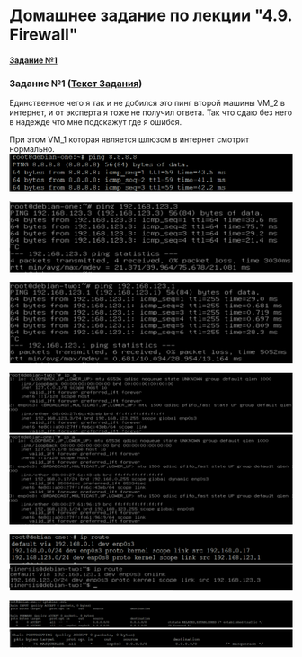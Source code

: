 # Домашнее задание по лекции "4.9. Firewall"

#### [Задание №1](#задание-1-текст-задания)

### Задание №1 ([Текст Задания](https://github.com/netology-code/snet-homeworks/blob/main/4-09.md#%D0%B7%D0%B0%D0%B4%D0%B0%D0%BD%D0%B8%D0%B5-1))

Единственное чего я так и не добился это пинг второй 
машины VM_2 в интернет, и от эксперта я тоже не получил ответа.
Так что сдаю без него в надежде что мне подскажут где я ошибся.

При этом VM_1 которая является шлюзом в интернет смотрит нормально.
![](assets/images/hw-21/hw-21-00-1.png)

![](assets/images/hw-21/hw-21-01-1-7.png)

![](assets/images/hw-21/hw-21-01-1-8.png)

![](assets/images/hw-21/hw-21-01-1-8-1.png)
![](assets/images/hw-21/hw-21-01-1-7-1.png)

![](assets/images/hw-21/hw-21-02-1.png)
![](assets/images/hw-21/hw-21-02-2.png)

![](assets/images/hw-21/hw-21-03-1.png)
![](assets/images/hw-21/hw-21-03-2.png)